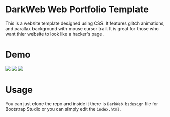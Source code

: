 # DarkWeb Web Portfolio Template

This is a website template designed using CSS. It features glitch animations, and parallax background with mouse cursor trail. It is great for those who want thier website to look like a hacker's page.

# Demo

![](examples/demo.gif)
![](examples/1.png)
![](examples/4.png)

# Usage

You can just clone the repo and inside it there is `DarkWeb.bsdesign` file for Bootstrap Studio or you can simply edit the `index.html`.